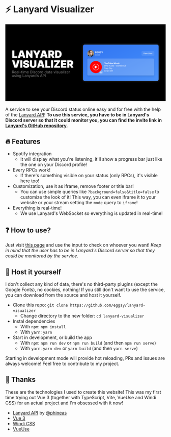 # ⚡ Lanyard Visualizer

<p align="center">
  <img src="./images/landing.png" alt="landing page" title="Landing page of the example" />
</p>

A service to see your Discord status online easy and for free with the help of the [Lanyard API](https://github.com/phineas/lanyard)! **To use this service, you have to be in Lanyard's Discord server so that it could monitor you, you can find the invite link in [Lanyard's GitHub repository](https://github.com/phineas/lanyard).**

## 🔥 Features

- Spotify integration
  - It will display what you're listening, it'll show a progress bar just like the one on your Discord profile!
- Every RPCs work!
  - If there's something visible on your status (only RPCs), it's visible here too!
- Customization, use it as iframe, remove footer or title bar!
  - You can use simple queries like `?background=false&title=false` to customize the look of it! This way, you can even iframe it to your website or your stream setting the `mode` query to `iframe`!
- Everything is real-time!
  - We use Lanyard's WebSocket so everything is updated in real-time!

## ❓ How to use?

Just visit [this page](https://lanyard-visualizer.netlify.app) and use the input to check on whoever you want! _Keep in mind that the user has to be in Lanyard's Discord server so that they could be monitored by the service._

## 🌟 Host it yourself

I don't collect any kind of data, there's no third-party plugins (except the Google Fonts), no cookies, nothing! If you still don't want to use the service, you can download from the source and host it yourself.

- Clone this repo: `git clone https://github.com/eggsy/lanyard-visualizer`
  - Change directory to the new folder: `cd lanyard-visualizer`
- Instal dependencies
  - With `npm`: `npm install`
  - With `yarn`: `yarn`
- Start in development, or build the app
  - With `npm`: `npm run dev` or `npm run build` (and then `npm run serve`)
  - With `yarn`: `yarn dev` or `yarn build` (and then `yarn serve`)

Starting in development mode will provide hot reloading, PRs and issues are always welcome! Feel free to contribute to my project.

## 🙏 Thanks

These are the technologies I used to create this website! This was my first time trying out Vue 3 (together with TypeScript, Vite, VueUse and Windi CSS) for an actual project and I'm obsessed with it now!

- [Lanyard API](https://github.com/phineas/lanyard) by [@phineas](https://github.com/phineas)
- [Vue 3](https://vuejs.org)
- [Windi CSS](https://windicss.org)
- [VueUse](https://vueuse.org/)
